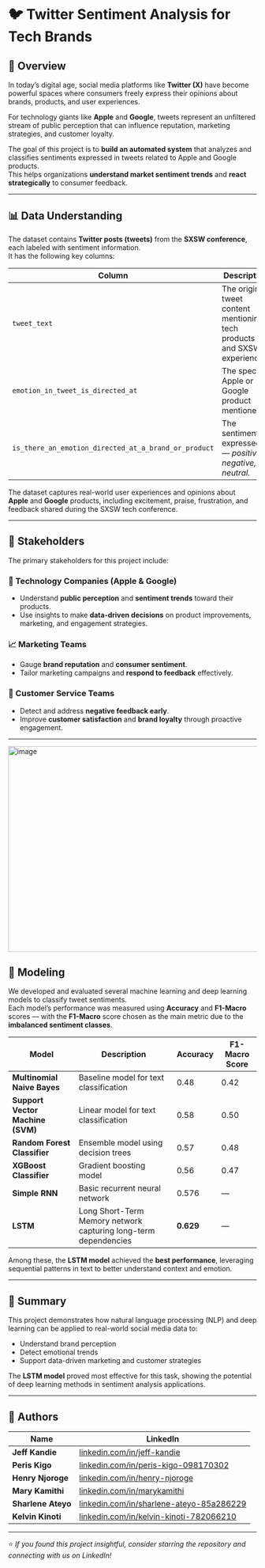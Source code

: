 # 🐦 Twitter Sentiment Analysis for Tech Brands

## 🧠 Overview
In today’s digital age, social media platforms like **Twitter (X)** have become powerful spaces where consumers freely express their opinions about brands, products, and user experiences.  

For technology giants like **Apple** and **Google**, tweets represent an unfiltered stream of public perception that can influence reputation, marketing strategies, and customer loyalty.  

The goal of this project is to **build an automated system** that analyzes and classifies sentiments expressed in tweets related to Apple and Google products.  
This helps organizations **understand market sentiment trends** and **react strategically** to consumer feedback.

---

## 📊 Data Understanding

The dataset contains **Twitter posts (tweets)** from the **SXSW conference**, each labeled with sentiment information.  
It has the following key columns:

| Column | Description |
|--------|--------------|
| `tweet_text` | The original tweet content mentioning tech products and SXSW experiences. |
| `emotion_in_tweet_is_directed_at` | The specific Apple or Google product mentioned. |
| `is_there_an_emotion_directed_at_a_brand_or_product` | The sentiment expressed — *positive, negative, or neutral.* |

The dataset captures real-world user experiences and opinions about **Apple** and **Google** products, including excitement, praise, frustration, and feedback shared during the SXSW tech conference.

---

## 👥 Stakeholders

The primary stakeholders for this project include:

### 🏢 Technology Companies (Apple & Google)
- Understand **public perception** and **sentiment trends** toward their products.  
- Use insights to make **data-driven decisions** on product improvements, marketing, and engagement strategies.

### 📈 Marketing Teams
- Gauge **brand reputation** and **consumer sentiment**.  
- Tailor marketing campaigns and **respond to feedback** effectively.

### 💬 Customer Service Teams
- Detect and address **negative feedback early**.  
- Improve **customer satisfaction** and **brand loyalty** through proactive engagement.

---
<img width="783" height="416" alt="image" src="https://github.com/user-attachments/assets/136bd8ee-d370-4f28-8b7d-14b5b494276b" />

## 🤖 Modeling

We developed and evaluated several machine learning and deep learning models to classify tweet sentiments.  
Each model’s performance was measured using **Accuracy** and **F1-Macro** scores — with the **F1-Macro** score chosen as the main metric due to the **imbalanced sentiment classes**.

| Model | Description | Accuracy | F1-Macro Score |
|--------|--------------|-----------|----------------|
| **Multinomial Naive Bayes** | Baseline model for text classification | 0.48 | 0.42 |
| **Support Vector Machine (SVM)** | Linear model for text classification | 0.58 | 0.50 |
| **Random Forest Classifier** | Ensemble model using decision trees | 0.57 | 0.48 |
| **XGBoost Classifier** | Gradient boosting model | 0.56 | 0.47 |
| **Simple RNN** | Basic recurrent neural network | 0.576 | — |
| **LSTM** | Long Short-Term Memory network capturing long-term dependencies | **0.629** | — |

Among these, the **LSTM model** achieved the **best performance**, leveraging sequential patterns in text to better understand context and emotion.

---

## 🧾 Summary

This project demonstrates how natural language processing (NLP) and deep learning can be applied to real-world social media data to:
- Understand brand perception  
- Detect emotional trends  
- Support data-driven marketing and customer strategies  

The **LSTM model** proved most effective for this task, showing the potential of deep learning methods in sentiment analysis applications.

---

## 🧠 Authors

| Name | LinkedIn |
|------|-----------|
| **Jeff Kandie** | [linkedin.com/in/jeff-kandie](https://www.linkedin.com/in/jeff-kandie) |
| **Peris Kigo** | [linkedin.com/in/peris-kigo-098170302](https://www.linkedin.com/in/peris-kigo-098170302) |
| **Henry Njoroge** | [linkedin.com/in/henry-njoroge](https://www.linkedin.com/in/henry-njoroge/) |
| **Mary Kamithi** | [linkedin.com/in/marykamithi](http://www.linkedin.com/in/marykamithi) |
| **Sharlene Ateyo** | [linkedin.com/in/sharlene-ateyo-85a286229](http://www.linkedin.com/in/sharlene-ateyo-85a286229) |
| **Kelvin Kinoti** | [linkedin.com/in/kelvin-kinoti-782066210](https://www.linkedin.com/in/kelvin-kinoti-782066210/) |

---

⭐ *If you found this project insightful, consider starring the repository and connecting with us on LinkedIn!*
